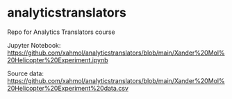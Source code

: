 # analyticstranslators
Repo for Analytics Translators course

Jupyter Notebook:
https://github.com/xahmol/analyticstranslators/blob/main/Xander%20Mol%20Helicopter%20Experiment.ipynb

Source data:
https://github.com/xahmol/analyticstranslators/blob/main/Xander%20Mol%20Helicopter%20Experiment%20data.csv

